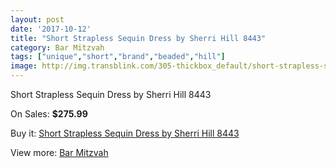```yaml
---
layout: post
date: '2017-10-12'
title: "Short Strapless Sequin Dress by Sherri Hill 8443"
category: Bar Mitzvah
tags: ["unique","short","brand","beaded","hill"]
image: http://img.transblink.com/305-thickbox_default/short-strapless-sequin-dress-by-sherri-hill-8443.jpg
---
```

Short Strapless Sequin Dress by Sherri Hill 8443

On Sales: **$275.99**
<a href="https://www.transblink.com/en/bar-mitzvah/79-short-strapless-sequin-dress-by-sherri-hill-8443.html"><amp-img layout="responsive" width="600" height="600" src="//img.transblink.com/305-thickbox_default/short-strapless-sequin-dress-by-sherri-hill-8443.jpg" alt="Short Strapless Sequin Dress by Sherri Hill 8443 0" /></a>
<a href="https://www.transblink.com/en/bar-mitzvah/79-short-strapless-sequin-dress-by-sherri-hill-8443.html"><amp-img layout="responsive" width="600" height="600" src="//img.transblink.com/309-thickbox_default/short-strapless-sequin-dress-by-sherri-hill-8443.jpg" alt="Short Strapless Sequin Dress by Sherri Hill 8443 1" /></a>
<a href="https://www.transblink.com/en/bar-mitzvah/79-short-strapless-sequin-dress-by-sherri-hill-8443.html"><amp-img layout="responsive" width="600" height="600" src="//img.transblink.com/308-thickbox_default/short-strapless-sequin-dress-by-sherri-hill-8443.jpg" alt="Short Strapless Sequin Dress by Sherri Hill 8443 2" /></a>
<a href="https://www.transblink.com/en/bar-mitzvah/79-short-strapless-sequin-dress-by-sherri-hill-8443.html"><amp-img layout="responsive" width="600" height="600" src="//img.transblink.com/307-thickbox_default/short-strapless-sequin-dress-by-sherri-hill-8443.jpg" alt="Short Strapless Sequin Dress by Sherri Hill 8443 3" /></a>
<a href="https://www.transblink.com/en/bar-mitzvah/79-short-strapless-sequin-dress-by-sherri-hill-8443.html"><amp-img layout="responsive" width="600" height="600" src="//img.transblink.com/306-thickbox_default/short-strapless-sequin-dress-by-sherri-hill-8443.jpg" alt="Short Strapless Sequin Dress by Sherri Hill 8443 4" /></a>

Buy it: [Short Strapless Sequin Dress by Sherri Hill 8443](https://www.transblink.com/en/bar-mitzvah/79-short-strapless-sequin-dress-by-sherri-hill-8443.html "Short Strapless Sequin Dress by Sherri Hill 8443")

View more: [Bar Mitzvah](https://www.transblink.com/en/2-bar-mitzvah "Bar Mitzvah")